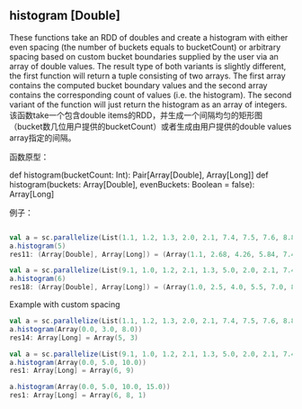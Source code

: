 ## histogram [Double]
  
These functions take an RDD of doubles and create a histogram with either even spacing (the number of buckets equals to bucketCount) or arbitrary spacing based on  custom bucket boundaries supplied by the user via an array of double values. The result type of both variants is slightly different, the first function will return a tuple consisting of two arrays. The first array contains the computed bucket boundary values and the second array contains the corresponding count of values (i.e. the histogram). The second variant of the function will just return the histogram as an array of integers.
该函数take一个包含double items的RDD，并生成一个间隔均匀的矩形图（bucket数几位用户提供的bucketCount）或者生成由用户提供的double values array指定的间隔。

函数原型：

  def histogram(bucketCount: Int): Pair[Array[Double], Array[Long]]
  def histogram(buckets: Array[Double], evenBuckets: Boolean = false): Array[Long]

例子：

```scala

val a = sc.parallelize(List(1.1, 1.2, 1.3, 2.0, 2.1, 7.4, 7.5, 7.6, 8.8, 9.0), 3)
a.histogram(5)
res11: (Array[Double], Array[Long]) = (Array(1.1, 2.68, 4.26, 5.84, 7.42, 9.0),Array(5, 0, 0, 1, 4))

val a = sc.parallelize(List(9.1, 1.0, 1.2, 2.1, 1.3, 5.0, 2.0, 2.1, 7.4, 7.5, 7.6, 8.8, 10.0, 8.9, 5.5), 3)
a.histogram(6)
res18: (Array[Double], Array[Long]) = (Array(1.0, 2.5, 4.0, 5.5, 7.0, 8.5, 10.0),Array(6, 0, 1, 1, 3, 4))
```

Example with custom spacing

```scala
val a = sc.parallelize(List(1.1, 1.2, 1.3, 2.0, 2.1, 7.4, 7.5, 7.6, 8.8, 9.0), 3)
a.histogram(Array(0.0, 3.0, 8.0))
res14: Array[Long] = Array(5, 3)

val a = sc.parallelize(List(9.1, 1.0, 1.2, 2.1, 1.3, 5.0, 2.0, 2.1, 7.4, 7.5, 7.6, 8.8, 10.0, 8.9, 5.5), 3)
a.histogram(Array(0.0, 5.0, 10.0))
res1: Array[Long] = Array(6, 9)

a.histogram(Array(0.0, 5.0, 10.0, 15.0))
res1: Array[Long] = Array(6, 8, 1)
```

